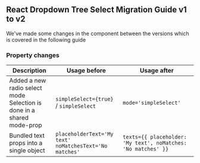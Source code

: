 ## React Dropdown Tree Select Migration Guide v1 to v2

We've made some changes in the component between the versions which is covered in the following guide

### Property changes

| Description                                                              | Usage before                                                | Usage after                                                   |
| ------------------------------------------------------------------------ | ----------------------------------------------------------- | ------------------------------------------------------------- |
| Added a new radio select mode<br>Selection is done in a shared mode-prop | `simpleSelect={true}` / `simpleSelect`                      | `mode='simpleSelect'`                                         |
| Bundled text props into a single object                                  | `placeholderText='My text'`<br>`noMatchesText='No matches'` | `texts={{ placeholder: 'My text', noMatches: 'No matches' }}` |
